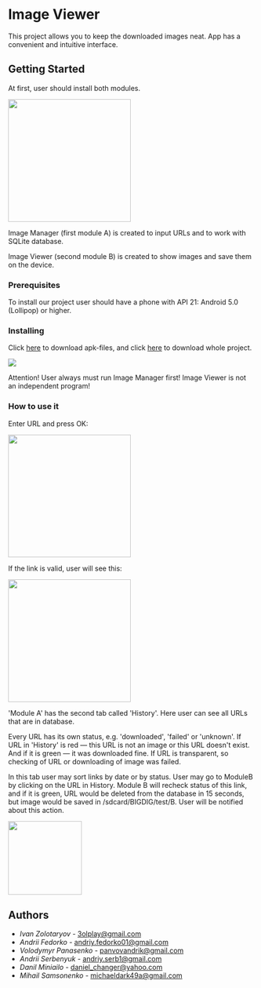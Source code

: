 # Image Viewer

This project allows you to keep the downloaded images neat. App has a convenient and intuitive interface. 

## Getting Started

At first, user should install both modules.

<img src="https://i.imgur.com/GnGa3Aq.png" width="250" />


Image Manager (first module A) is created to input URLs and to work with SQLite database.

Image Viewer (second module B) is created to show images and save them on the device.

### Prerequisites

To install our project user should have a phone with API 21: Android 5.0 (Lollipop) or higher.

### Installing

Click [here](https://github.com/TrueDevels/Tabs/tree/Release/apks) to download apk-files, and click [here](https://github.com/TrueDevels/Tabs/tree/Release/project) to download whole project.

<img src="https://i.imgur.com/7QWDUbW.png" />

Attention! User always must run Image Manager first! Image Viewer is not an independent program!

### How to use it

Enter URL and press OK:

<img src="https://i.imgur.com/nPvHyE9.png" width="250" />


If the link is valid, user will see this:

<img src="https://i.imgur.com/NaxyVqf.png" width="250" />

'Module A' has the second tab called 'History'. Here user can see all URLs that are in database. 

Every URL has its own status, e.g. 'downloaded', 'failed' or 'unknown'. If URL in 'History' is red — this URL is not an image or this URL doesn't exist. And if it is green — it was downloaded fine. If URL is transparent, so checking of URL or downloading of image was failed. 

In this tab user may sort links by date or by status. User may go to ModuleB by clicking on the URL in History. Module B will recheck status of this link, and if it is green, URL would be deleted from the database in 15 seconds, but image would be saved in /sdcard/BIGDIG/test/B. User will be notified about this action.

<img src="https://i.imgur.com/wtKYeM7.jpg" height="150" />


## Authors

* *Ivan Zolotaryov* - 3olplay@gmail.com
* *Andrii Fedorko* - andriy.fedorko01@gmail.com
* *Volodymyr Panasenko* - panvovandrik@gmail.com
* *Andrii Serbenyuk* - andriy.serb1@gmail.com
* *Danil Miniailo* - daniel_changer@yahoo.com
* *Mihail Samsonenko* - michaeldark49a@gmail.com
